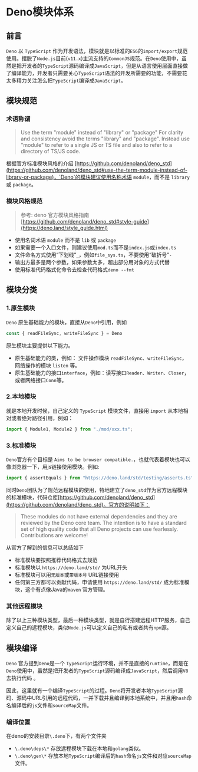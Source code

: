 # Deno模块体系

## 前言

`Deno` 以 `TypeScript` 作为开发语法，模块就是以标准的`ES6`的`import/export`规范使用。摆脱了`Node.js`目前(`v11.x`)主流支持的`CommonJS`规范。在`Deno`使用中，虽然是把开发者的`TypeScript`源码编译成`JavaScript`，但是从语言使用层面直接做了编译能力，开发者只需要关心`TypeScript`语法的开发所需要的功能，不需要花太多精力关注怎么把`TypeScript`编译成`JavaScript`。

## 模块规范

### 术语称谓

> Use the term "module" instead of "library" or "package"
> For clarity and consistency avoid the terms "library" and "package". Instead use "module" to refer to a single JS or TS file and also to refer to a directory of TS/JS code.

根据官方标准模块风格的介绍 [https://github.com/denoland/deno_std](https://github.com/denoland/deno_std#use-the-term-module-instead-of-library-or-package)，`Deno`的模块建议使用名称术语 `module`，而不是 `library` 或 `package`。

### 模块风格规范

> 参考: deno 官方模块风格指南 [https://github.com/denoland/deno_std#style-guide](https://deno.land/style_guide.html)

- 使用名词术语 `module` 而不是 `lib` 或 `package`
- 如果需要一个入口文件，则建议使用`mod.ts`而不是`index.js`或`index.ts`
- 文件命名方式使用“下划线”`_`，例如`file_sys.ts`，不要使用“破折号”`-`
- 输出方最多是两个参数，如果参数太多，超出部分用对象的方式代替
- 使用标准代码格式化命令去检查代码格式`deno --fmt`

## 模块分类

### 1.原生模块
`Deno` 原生基础能力的模块，直接从`Deno`中引用，例如

```js
const { readFileSync, writeFileSync } = Deno
```

原生模块主要提供以下能力。

- 原生基础能力的类，例如： 文件操作模块 `readFileSync`、`writeFileSync`，网络操作的模块 `listen` 等。
- 原生基础能力的接口`interface`，例如：读写接口`Reader`、`Writer`、`Closer`，或者网络接口`Conn`等。

### 2.本地模块

就是本地开发时候，自己定义的 `TypeScript` 模块文件，直接用 `import` 从本地相对或者绝对路径引用，例如：

```js
import { Module1, Module2 } from "./mod/xxx.ts";
```

### 3.标准模块

`Deno`官方有个目标是 `Aims to be browser compatible.`，也就代表着模块也可以像浏览器一下，用js链接使用模块。例如:

```js
import { assertEquals } from "https://deno.land/std/testing/asserts.ts";
```

同时`Deno`团队为了规范远程模块的使用，特地建立了`deno_std`作为官方远程模块的标准模块，代码仓库[https://github.com/denoland/deno_std](https://github.com/denoland/deno_std)。官方的说明如下：
> These modules do not have external dependencies and they are reviewed by the Deno core team. The intention is to have a standard set of high quality code that all Deno projects can use fearlessly.
> Contributions are welcome!

从官方了解到的信息可以总结如下
- 标准模块要按照推荐代码格式去规范
- 标准模块以 `https://deno.land/std/` 为URL开头
- 标准模块可以用`无版本`或`带版本号` URL链接使用
- 任何第三方都可以贡献代码，申请使用 `https://deno.land/std/` 成为标准模块，这个有点像Java的`maven` 官方管理。

### 其他远程模块

除了以上三种模块类型，最后一种模块类型，就是自行搭建远程HTTP服务，自己定义自己的远程模块，类似`Node.js`可以定义自己的私有或者共有`npm`源。

## 模块编译

`Deno` 官方提到`Deno`是一个  `TypeScript`运行环境，并不是直接的`runtime`，而是在`Deno`使用中，虽然是把开发者的`TypeScript`源码编译成`JavaScript`，然后调用`V8`去执行代码 。

因此，这里就有一个编译`TypeScript`的过程。`Deno`将开发者本地`TypeScript`源码、源码中URL引用的远程代码，一并下载并且编译到本地系统中，并且用`hash`命名编译后的`js`文件和`sourceMap`文件。

### 编译位置

在deno的安装目录`\.deno`下，有两个文件夹
- `\.deno\deps\*` 存放远程模块下载在本地和`golang`类似。
- `\.deno\gen\*` 存放本地`TypeScript`编译后的`hash`命名`js`文件和对应`sourceMap`文件。
